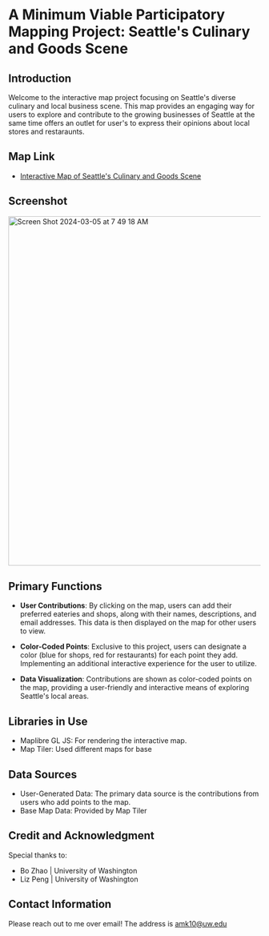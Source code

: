 # A Minimum Viable Participatory Mapping Project: Seattle's Culinary and Goods Scene

## Introduction
Welcome to the interactive map project focusing on Seattle's diverse culinary and local business scene. This map provides an engaging way for users to explore and contribute to the growing businesses of Seattle at the same time offers an outlet for user's to express their opinions about local stores and restaraunts.

## Map Link
- [Interactive Map of Seattle's Culinary and Goods Scene](https://anthonykminsu.github.io/ParticipatoryMapofLocalBusinesses/docs/index.html)

## Screenshot
<img width="698" alt="Screen Shot 2024-03-05 at 7 49 18 AM" src="https://github.com/anthonykminsu/ParticipatoryMapofLocalBusinesses/assets/77130958/fb9587ea-ebc4-4695-b78a-9ffafd3da51e">


## Primary Functions
- **User Contributions**: By clicking on the map, users can add their preferred eateries and shops, along with their names, descriptions, and email addresses. This data is then displayed on the map for other users to view.
* **Color-Coded Points**: Exclusive to this project, users can designate a color (blue for shops, red for restaurants) for each point they add. Implementing an additional interactive experience for the user to utilize.
- **Data Visualization**: Contributions are shown as color-coded points on the map, providing a user-friendly and interactive means of exploring Seattle's local areas.

## Libraries in Use
- Maplibre GL JS: For rendering the interactive map.
- Map Tiler: Used different maps for base

## Data Sources
- User-Generated Data: The primary data source is the contributions from users who add points to the map.
- Base Map Data: Provided by Map Tiler

## Credit and Acknowledgment
Special thanks to:
- Bo Zhao | University of Washington
- Liz Peng | University of Washington

## Contact Information
Please reach out to me over email! The address is amk10@uw.edu
